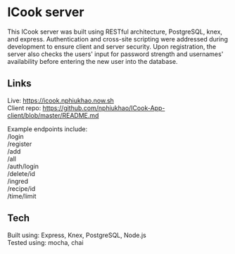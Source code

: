 # ICook server
This ICook server was built using RESTful architecture, PostgreSQL, knex, and express. Authentication and cross-site scripting were addressed during development to ensure client and server security. Upon registration, the server also checks the users' input for password strength and usernames' availability before entering the new user into the database.

## Links
Live: https://icook.nphiukhao.now.sh \
Client repo: https://github.com/nphiukhao/ICook-App-client/blob/master/README.md

Example endpoints include:\
/login\
/register\
/add\
/all\
/auth/login\
/delete/id\
/ingred\
/recipe/id\
/time/limit

## Tech
Built using: Express, Knex, PostgreSQL, Node.js\
Tested using: mocha, chai
